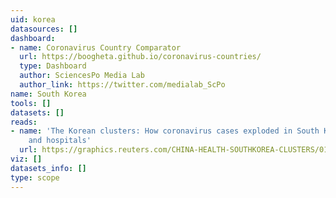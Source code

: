 ```yaml
---
uid: korea
datasources: []
dashboard:
- name: Coronavirus Country Comparator
  url: https://boogheta.github.io/coronavirus-countries/
  type: Dashboard
  author: SciencesPo Media Lab
  author_link: https://twitter.com/medialab_ScPo
name: South Korea
tools: []
datasets: []
reads:
- name: 'The Korean clusters: How coronavirus cases exploded in South Korean churches
    and hospitals'
  url: https://graphics.reuters.com/CHINA-HEALTH-SOUTHKOREA-CLUSTERS/0100B5G33SB/index.html
viz: []
datasets_info: []
type: scope
---
```


